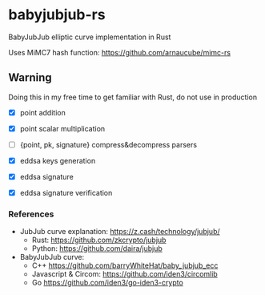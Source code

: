# babyjubjub-rs
BabyJubJub elliptic curve implementation in Rust

Uses MiMC7 hash function: https://github.com/arnaucube/mimc-rs

## Warning
Doing this in my free time to get familiar with Rust, do not use in production

- [x] point addition
- [x] point scalar multiplication
- [ ] {point, pk, signature} compress&decompress parsers
- [x] eddsa keys generation
- [x] eddsa signature
- [x] eddsa signature verification




### References
- JubJub curve explanation: https://z.cash/technology/jubjub/
	- Rust: https://github.com/zkcrypto/jubjub
	- Python: https://github.com/daira/jubjub
- BabyJubJub curve:
	- C++ https://github.com/barryWhiteHat/baby_jubjub_ecc
	- Javascript & Circom: https://github.com/iden3/circomlib
	- Go https://github.com/iden3/go-iden3-crypto
